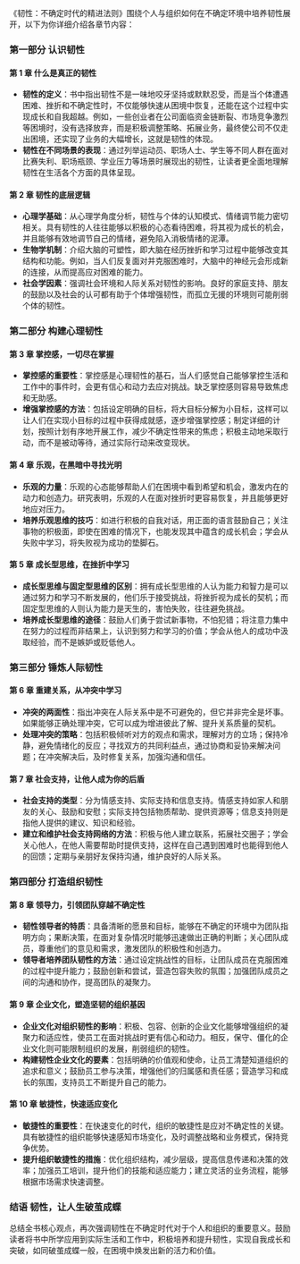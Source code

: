 《韧性：不确定时代的精进法则》围绕个人与组织如何在不确定环境中培养韧性展开，以下为你详细介绍各章节内容：

### 第一部分 认识韧性

#### 第 1 章 什么是真正的韧性

- **韧性的定义**：书中指出韧性不是一味地咬牙坚持或默默忍受，而是当个体遭遇困难、挫折和不确定性时，不仅能够快速从困境中恢复，还能在这个过程中实现成长和自我超越。例如，一些创业者在公司面临资金链断裂、市场竞争激烈等困境时，没有选择放弃，而是积极调整策略、拓展业务，最终使公司不仅走出困境，还实现了业务的大幅增长，这就是韧性的体现。
- **韧性在不同场景的表现**：通过列举运动员、职场人士、学生等不同人群在面对比赛失利、职场瓶颈、学业压力等场景时展现出的韧性，让读者更全面地理解韧性在生活各个方面的具体呈现。

#### 第 2 章 韧性的底层逻辑

- **心理学基础**：从心理学角度分析，韧性与个体的认知模式、情绪调节能力密切相关。具有韧性的人往往能够以积极的心态看待困难，将其视为成长的机会，并且能够有效地调节自己的情绪，避免陷入消极情绪的泥潭。
- **生物学机制**：介绍大脑的可塑性，即大脑在经历挫折和学习过程中能够改变其结构和功能。例如，当人们反复面对并克服困难时，大脑中的神经元会形成新的连接，从而提高应对困难的能力。
- **社会学因素**：强调社会环境和人际关系对韧性的影响。良好的家庭支持、朋友的鼓励以及社会的认可都有助于个体增强韧性，而孤立无援的环境则可能削弱个体的韧性。

### 第二部分 构建心理韧性

#### 第 3 章 掌控感，一切尽在掌握

- **掌控感的重要性**：掌控感是心理韧性的基石，当人们感觉自己能够掌控生活和工作中的事件时，会更有信心和动力去应对挑战。缺乏掌控感则容易导致焦虑和无助感。
- **增强掌控感的方法**：包括设定明确的目标，将大目标分解为小目标，这样可以让人们在实现小目标的过程中获得成就感，逐步增强掌控感；制定详细的计划，按照计划有序地开展工作，减少不确定性带来的焦虑；积极主动地采取行动，而不是被动等待，通过实际行动来改变现状。

#### 第 4 章 乐观，在黑暗中寻找光明

- **乐观的力量**：乐观的心态能够帮助人们在困境中看到希望和机会，激发内在的动力和创造力。研究表明，乐观的人在面对挫折时更容易恢复，并且能够更好地应对压力。
- **培养乐观思维的技巧**：如进行积极的自我对话，用正面的语言鼓励自己；关注事物的积极面，即使在困难的情况下，也能发现其中蕴含的成长机会；学会从失败中学习，将失败视为成功的垫脚石。

#### 第 5 章 成长型思维，在挫折中学习

- **成长型思维与固定型思维的区别**：拥有成长型思维的人认为能力和智力是可以通过努力和学习不断发展的，他们乐于接受挑战，将挫折视为成长的契机；而固定型思维的人则认为能力是天生的，害怕失败，往往避免挑战。
- **培养成长型思维的途径**：鼓励人们勇于尝试新事物，不怕犯错；将注意力集中在努力的过程而非结果上，认识到努力和学习的价值；学会从他人的成功中汲取经验，而不是嫉妒或贬低他人。

### 第三部分 锤炼人际韧性

#### 第 6 章 重建关系，从冲突中学习

- **冲突的两面性**：指出冲突在人际关系中是不可避免的，但它并非完全是坏事。如果能够正确处理冲突，它可以成为增进彼此了解、提升关系质量的契机。
- **处理冲突的策略**：包括积极倾听对方的观点和需求，理解对方的立场；保持冷静，避免情绪化的反应；寻找双方的共同利益点，通过协商和妥协来解决问题；在冲突解决后，及时修复关系，加强沟通和信任。

#### 第 7 章 社会支持，让他人成为你的后盾

- **社会支持的类型**：分为情感支持、实际支持和信息支持。情感支持如家人和朋友的关心、鼓励和安慰；实际支持包括物质帮助、提供资源等；信息支持则是指他人提供的建议、知识和经验。
- **建立和维护社会支持网络的方法**：积极与他人建立联系，拓展社交圈子；学会关心他人，在他人需要帮助时提供支持，这样在自己遇到困难时也能得到他人的回馈；定期与亲朋好友保持沟通，维护良好的人际关系。

### 第四部分 打造组织韧性

#### 第 8 章 领导力，引领团队穿越不确定性

- **韧性领导者的特质**：具备清晰的愿景和目标，能够在不确定的环境中为团队指明方向；果断决策，在面对复杂情况时能够迅速做出正确的判断；关心团队成员，尊重他们的意见和需求，激发团队的积极性和创造力。
- **领导者培养团队韧性的方法**：通过设定挑战性的目标，让团队成员在克服困难的过程中提升能力；鼓励创新和尝试，营造包容失败的氛围；加强团队成员之间的沟通和协作，提高团队的凝聚力。

#### 第 9 章 企业文化，塑造坚韧的组织基因

- **企业文化对组织韧性的影响**：积极、包容、创新的企业文化能够增强组织的凝聚力和适应性，使员工在面对挑战时更有信心和动力。相反，保守、僵化的企业文化则可能限制组织的发展，削弱组织的韧性。
- **构建韧性企业文化的要素**：包括明确的价值观和使命，让员工清楚知道组织的追求和意义；鼓励员工参与决策，增强他们的归属感和责任感；营造学习和成长的氛围，支持员工不断提升自己的能力。

#### 第 10 章 敏捷性，快速适应变化

- **敏捷性的重要性**：在快速变化的时代，组织的敏捷性是应对不确定性的关键。具有敏捷性的组织能够快速感知市场变化，及时调整战略和业务模式，保持竞争优势。
- **提升组织敏捷性的措施**：优化组织结构，减少层级，提高信息传递和决策的效率；加强员工培训，提升他们的技能和适应能力；建立灵活的业务流程，能够根据市场需求快速调整。

### 结语 韧性，让人生破茧成蝶

总结全书核心观点，再次强调韧性在不确定时代对于个人和组织的重要意义。鼓励读者将书中所学应用到实际生活和工作中，积极培养和提升韧性，实现自我成长和突破，如同破茧成蝶一般，在困境中焕发出新的活力和价值。
